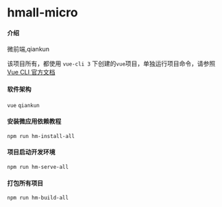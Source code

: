 # hmall-micro

#### 介绍

微前端,qiankun

该项目所有，都使用 `vue-cli 3` 下创建的`vue`项目，单独运行项目命令，请参照 [Vue CLI 官方文档](https://cli.vuejs.org/zh/guide/prototyping.html)

#### 软件架构

`vue` `qiankun`


#### 安装微应用依赖教程

 `npm run hm-install-all`

#### 项目启动开发环境

`npm run hm-serve-all`

#### 打包所有项目

`npm run hm-build-all`


